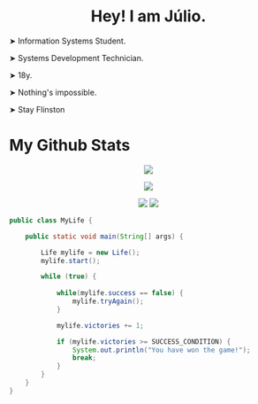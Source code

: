 <h1 align="center"> Hey! I am Júlio. </h1>
<div> 
  <p> ➤  Information Systems Student. </p>
  <p> ➤  Systems Development Technician. </p>     
  <p> ➤  18y. </p>    
  <p> ➤  Nothing's impossible. </p>     
  <p> ➤  Stay Flinston </p>    
</div>
<h1>  My Github Stats </h1>
  <p align="center"><img src="https://github-readme-streak-stats.herokuapp.com?user=AsTunO&theme=github-dark&date_format=M%20j%5B%2C%20Y%5D"/></p>
  <p align="center"><img src="https://github-profile-summary-cards.vercel.app/api/cards/profile-details?username=AsTunO&theme=github_dark"/></p>
<div align="center">
  <img src="https://github-profile-summary-cards.vercel.app/api/cards/stats?username=AsTunO&theme=github_dark"/>
  <img src="https://github-profile-summary-cards.vercel.app/api/cards/productive-time?username=AsTunO&theme=github_dark"/>
</div>
<p align="center"> 
</p>

```java
public class MyLife {

    public static void main(String[] args) {

        Life mylife = new Life();
        mylife.start();

        while (true) {
            
            while(mylife.success == false) {
                mylife.tryAgain();
            }

            mylife.victories += 1;

            if (mylife.victories >= SUCCESS_CONDITION) {
                System.out.println("You have won the game!");
                break;
            }
        }
    }
} 
